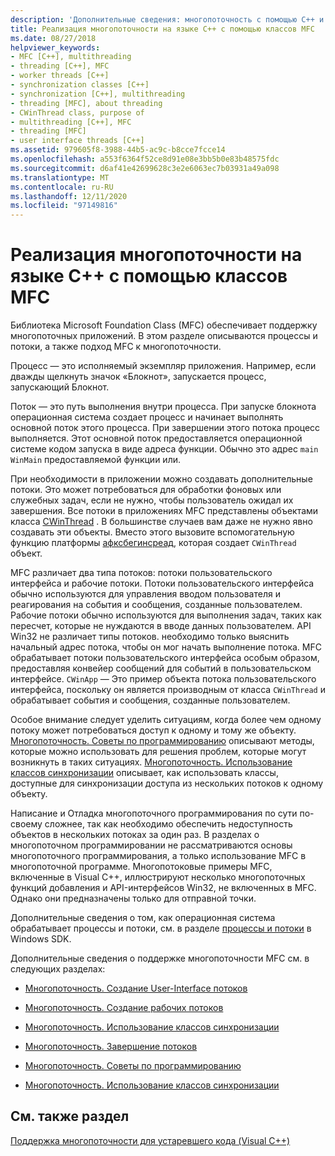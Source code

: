 ```yaml
---
description: 'Дополнительные сведения: многопоточность с помощью C++ и MFC'
title: Реализация многопоточности на языке C++ с помощью классов MFC
ms.date: 08/27/2018
helpviewer_keywords:
- MFC [C++], multithreading
- threading [C++], MFC
- worker threads [C++]
- synchronization classes [C++]
- synchronization [C++], multithreading
- threading [MFC], about threading
- CWinThread class, purpose of
- multithreading [C++], MFC
- threading [MFC]
- user interface threads [C++]
ms.assetid: 979605f8-3988-44b5-ac9c-b8cce7fcce14
ms.openlocfilehash: a553f6364f52ce8d91e08e3bb5b0e83b48575fdc
ms.sourcegitcommit: d6af41e42699628c3e2e6063ec7b03931a49a098
ms.translationtype: MT
ms.contentlocale: ru-RU
ms.lasthandoff: 12/11/2020
ms.locfileid: "97149816"
---
```

# <a name="multithreading-with-c-and-mfc"></a>Реализация многопоточности на языке C++ с помощью классов MFC

Библиотека Microsoft Foundation Class (MFC) обеспечивает поддержку многопоточных приложений. В этом разделе описываются процессы и потоки, а также подход MFC к многопоточности.

Процесс — это исполняемый экземпляр приложения. Например, если дважды щелкнуть значок «Блокнот», запускается процесс, запускающий Блокнот.

Поток — это путь выполнения внутри процесса. При запуске блокнота операционная система создает процесс и начинает выполнять основной поток этого процесса. При завершении этого потока процесс выполняется. Этот основной поток предоставляется операционной системе кодом запуска в виде адреса функции. Обычно это адрес `main` `WinMain` предоставляемой функции или.

При необходимости в приложении можно создавать дополнительные потоки. Это может потребоваться для обработки фоновых или служебных задач, если не нужно, чтобы пользователь ожидал их завершения. Все потоки в приложениях MFC представлены объектами класса [CWinThread](../mfc/reference/cwinthread-class.md) . В большинстве случаев вам даже не нужно явно создавать эти объекты. Вместо этого вызовите вспомогательную функцию платформы [афксбегинсреад](../mfc/reference/application-information-and-management.md#afxbeginthread), которая создает `CWinThread` объект.

MFC различает два типа потоков: потоки пользовательского интерфейса и рабочие потоки. Потоки пользовательского интерфейса обычно используются для управления вводом пользователя и реагирования на события и сообщения, созданные пользователем. Рабочие потоки обычно используются для выполнения задач, таких как пересчет, которые не нуждаются в вводе данных пользователем. API Win32 не различает типы потоков. необходимо только выяснить начальный адрес потока, чтобы он мог начать выполнение потока. MFC обрабатывает потоки пользовательского интерфейса особым образом, предоставляя конвейер сообщений для событий в пользовательском интерфейсе. `CWinApp` — Это пример объекта потока пользовательского интерфейса, поскольку он является производным от класса `CWinThread` и обрабатывает события и сообщения, созданные пользователем.

Особое внимание следует уделить ситуациям, когда более чем одному потоку может потребоваться доступ к одному и тому же объекту. [Многопоточность. Советы по программированию](multithreading-programming-tips.md) описывают методы, которые можно использовать для решения проблем, которые могут возникнуть в таких ситуациях. [Многопоточность. Использование классов синхронизации](multithreading-how-to-use-the-synchronization-classes.md) описывает, как использовать классы, доступные для синхронизации доступа из нескольких потоков к одному объекту.

Написание и Отладка многопоточного программирования по сути по-своему сложнее, так как необходимо обеспечить недоступность объектов в нескольких потоках за один раз. В разделах о многопоточном программировании не рассматриваются основы многопоточного программирования, а только использование MFC в многопоточной программе. Многопотоковые примеры MFC, включенные в Visual C++, иллюстрируют несколько многопоточных функций добавления и API-интерфейсов Win32, не включенных в MFC. Однако они предназначены только для отправной точки.

Дополнительные сведения о том, как операционная система обрабатывает процессы и потоки, см. в разделе [процессы и потоки](/windows/win32/ProcThread/processes-and-threads) в Windows SDK.

Дополнительные сведения о поддержке многопоточности MFC см. в следующих разделах:

- [Многопоточность. Создание User-Interface потоков](multithreading-creating-user-interface-threads.md)

- [Многопоточность. Создание рабочих потоков](multithreading-creating-worker-threads.md)

- [Многопоточность. Использование классов синхронизации](multithreading-how-to-use-the-synchronization-classes.md)

- [Многопоточность. Завершение потоков](multithreading-terminating-threads.md)

- [Многопоточность. Советы по программированию](multithreading-programming-tips.md)

- [Многопоточность. Использование классов синхронизации](multithreading-when-to-use-the-synchronization-classes.md)

## <a name="see-also"></a>См. также раздел

[Поддержка многопоточности для устаревшего кода (Visual C++)](multithreading-support-for-older-code-visual-cpp.md)
